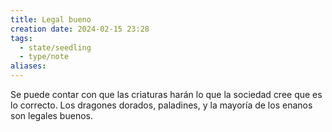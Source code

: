 ```yaml
---
title: Legal bueno
creation date: 2024-02-15 23:28
tags:
  - state/seedling
  - type/note
aliases:
---
```

Se puede contar con que las criaturas harán lo que la sociedad cree que es lo correcto. Los dragones dorados, paladines, y la mayoría de los enanos son legales buenos.
